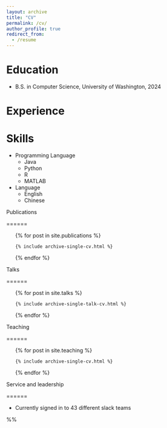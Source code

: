 ```yaml
---
layout: archive
title: "CV"
permalink: /cv/
author_profile: true
redirect_from:
  - /resume
---
```



Education
======
* B.S. in Computer Science, University of Washington, 2024


Experience
======

[comment]: <> (* Summer 2015: Research Assistant)

[comment]: <> (  * Github University)

[comment]: <> (  * Duties included: Tagging issues)

[comment]: <> (  * Supervisor: Professor Git)

[comment]: <> (* Fall 2015: Research Assistant)

[comment]: <> (  * Github University)

[comment]: <> (  * Duties included: Merging pull requests)

[comment]: <> (  * Supervisor: Professor Hub)
  
Skills
======
* Programming Language
  * Java
  * Python
  * R
  * MATLAB
* Language
  * English
  * Chinese


Publications

======

  <ul>{% for post in site.publications %}

    {% include archive-single-cv.html %}

  {% endfor %}</ul>
  
Talks

======

  <ul>{% for post in site.talks %}

    {% include archive-single-talk-cv.html %}

  {% endfor %}</ul>
  
Teaching

======

  <ul>{% for post in site.teaching %}

    {% include archive-single-cv.html %}

  {% endfor %}</ul>
  
Service and leadership

======

* Currently signed in to 43 different slack teams

%%